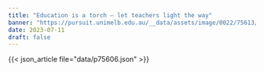 ```yaml
---
title: "Education is a torch – let teachers light the way"
banner: "https://pursuit.unimelb.edu.au/__data/assets/image/0022/75613/cbb1f5bedbda4647d28f9c50c51d0554feeb2ee2.jpg"
date: 2023-07-11
draft: false
---
```


{{< json_article file="data/p75606.json" >}}